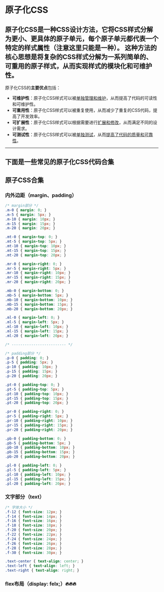 # 原子化CSS
原子化CSS是一种CSS设计方法，它将CSS样式分解为**更小、更具体的原子单元**，每个原子单元都代表**一个特定的样式属性（注意这里只能是一种）**。
这种方法的核心思想是将复杂的CSS样式分解为一系列简单的、可重用的原子样式，从而实现样式的模块化和可维护性。
---
原子化CSS的**主要优点**包括：

- **可维护性**：原子化CSS样式可以被<u>单独管理和维护</u>，从而提高了代码的可读性和可维护性。
- **可重用性**：原子化CSS样式可以被重复使用，从而减少了重复的CSS代码，提高了开发效率。
- **可扩展性**：原子化CSS样式可以根据需要进行<u>扩展和修改</u>，从而满足不同的设计需求。
- **可测试性**：原子化CSS样式可以被<u>单独测试</u>，从而<u>提高了代码的质量和可靠性</u>。

---
下面是一些常见的原子化CSS代码合集
---

## 原子CSS合集
### 内外边距（margin、padding）
```css
/* margin部分 */
.m-0 { margin: 0; }
.m-5 { margin: 5px; }
.m-10 { margin: 10px; }
.m-15 { margin: 15px; }
.m-20 { margin: 20px; }

.mt-0 { margin-top: 0; }
.mt-5 { margin-top: 5px; }
.mt-10 { margin-top: 10px; }
.mt-15 { margin-top: 15px; }
.mt-20 { margin-top: 20px; }

.mr-0 { margin-right: 0; }
.mr-5 { margin-right: 5px; }
.mr-10 { margin-right: 10px; }
.mr-15 { margin-right: 15px; }
.mr-20 { margin-right: 20px; }

.mb-0 { margin-bottom: 0; }
.mb-5 { margin-bottom: 5px; }
.mb-10 { margin-bottom: 10px; }
.mb-15 { margin-bottom: 15px; }
.mb-20 { margin-bottom: 20px; }

.ml-0 { margin-left: 0; }
.ml-5 { margin-left: 5px; }
.ml-10 { margin-left: 10px; }
.ml-15 { margin-left: 15px; }
.ml-20 { margin-left: 20px; }

/* ------------------------- */

/* padding部分 */
.p-0 { padding: 0; }
.p-5 { padding: 5px; }
.p-10 { padding: 10px; }
.p-15 { padding: 15px; }
.p-20 { padding: 20px; }

.pt-0 { padding-top: 0; }
.pt-5 { padding-top: 5px; }
.pt-10 { padding-top: 10px; }
.pt-15 { padding-top: 15px; }
.pt-20 { padding-top: 20px; }

.pr-0 { padding-right: 0; }
.pr-5 { padding-right: 5px; }
.pr-10 { padding-right: 10px; }
.pr-15 { padding-right: 15px; }
.pr-20 { padding-right: 20px; }

.pb-0 { padding-bottom: 0; }    
.pb-5 { padding-bottom: 5px; }
.pb-10 { padding-bottom: 10px; }
.pb-15 { padding-bottom: 15px; }
.pb-20 { padding-bottom: 20px; }

.pl-0 { padding-left: 0; }
.pl-5 { padding-left: 5px; }
.pl-10 { padding-left: 10px; }
.pl-15 { padding-left: 15px; }
.pl-20 { padding-left: 20px; }
```

### 文字部分（text）

```css
/* 字体大小 */
.f-12 { font-size: 12px; }
.f-14 { font-size: 14px; }
.f-16 { font-size: 16px; }
.f-18 { font-size: 18px; }
.f-20 { font-size: 20px; }
.f-22 { font-size: 22px; }
.f-24 { font-size: 24px; }
.f-26 { font-size: 26px; }
.f-28 { font-size: 28px; }
.f-30 { font-size: 30px; }

.text-center { text-align: center; }
.text-left { text-align: left; }
.text-right { text-align: right; }

```
### flex布局（display: felx;）🔥🔥🔥